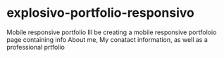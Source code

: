 # explosivo-portfolio-responsivo
Mobile responsive portfolio 
Ill be creating a mobile responsive portfoloio page containing info About me, My conatact information, as well as a professional prtfolio 
